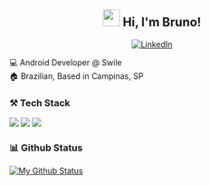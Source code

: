 <!--
**bmattoso/bmattoso** is a ✨ _special_ ✨ repository because its `README.md` (this file) appears on your GitHub profile.

Here are some ideas to get you started:

- 🔭 I’m currently working on ...
- 🌱 I’m currently learning ...
- 👯 I’m looking to collaborate on ...
- 🤔 I’m looking for help with ...
- 💬 Ask me about ...
- 📫 How to reach me: ...
- 😄 Pronouns: ...
- ⚡ Fun fact: ...
-->

<h2 align="center">  <img src="https://media1.tenor.com/images/71b78e54420dc9c2a40048085d6a0403/tenor.gif" width="30px"> Hi, I'm Bruno! </h2>

<p align="center">
  <a href="https://www.linkedin.com/in/bmattoso" target="_blank"><img src="https://img.shields.io/badge/LinkedIn-%230077B5.svg?&style=flat-square&logo=linkedin&logoColor=white" alt="LinkedIn"></a>
</p>

:computer:   Android Developer @ Swile <br>
:house:   Brazilian, Based in Campinas, SP <br>

### ⚒️ Tech Stack

<p>
  <img src="https://img.shields.io/badge/kotlin%20-%23323330.svg?&style=for-the-badge&logo=kotlin"/>
  <img src="https://img.shields.io/badge/android%20-%23323330.svg?&style=for-the-badge&logo=android"/>
  <img src="https://img.shields.io/badge/java%20-%23323330.svg?&style=for-the-badge&logo=java"/>
</p>


### 📊 Github Status
[![My Github Status](https://github-readme-stats.vercel.app/api?username=bmattoso&count_private=true&show_icons=true&theme=dracula&line_height=27)](https://github.com/bmattoso)
